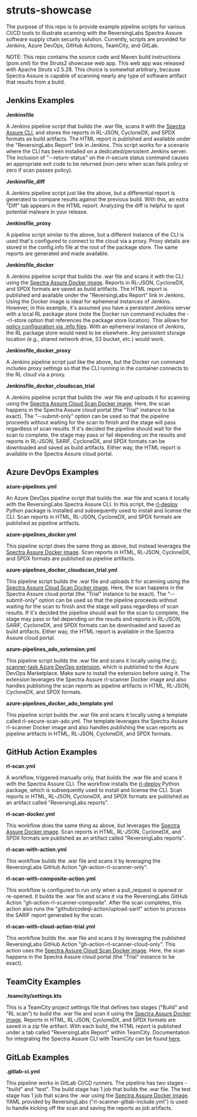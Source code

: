 # struts-showcase
The purpose of this repo is to provide example pipeline scripts for various CI/CD tools to illustrate scanning with the ReversingLabs Spectra Assure software supply chain security solution. Currently, scripts are provided for Jenkins, Azure DevOps, GitHub Actions, TeamCity, and GitLab.

NOTE: This repo contains the source code and Maven build instructions (pom.xml) for the Struts2 showcase web app. This web app was released with Apache Struts v2.5.28. This choice is somewhat arbitrary, because Spectra Assure is capable of scanning nearly any type of software artifact that results from a build.

## Jenkins Examples

**Jenkinsfile**

A Jenkins pipeline script that builds the .war file, scans it with the [Spectra Assure CLI](https://docs.secure.software/cli/), and stores the reports in RL-JSON, CycloneDX, and SPDX formats as build artifacts. The HTML report is published and available under the "ReversingLabs Report" link in Jenkins. This script works for a scenario where the CLI has been installed on a dedicated/persistent Jenkins server. The inclusion of "--return-status" on the rl-secure status command causes an appropriate exit code to be returned (non-zero when scan fails policy or zero if scan passes policy).

**Jenkinsfile_diff**

A Jenkins pipeline script just like the above, but a differential report is generated to compare results against the previous build. With this, an extra "Diff" tab appears in the HTML report. Analyzing the diff is helpful to spot potential malware in your release.

**Jenkinsfile_proxy**

A pipeline script similar to the above, but a different instance of the CLI is used that's configured to connect to the cloud via a proxy. Proxy details are stored in the config.info file at the root of the package store. The same reports are generated and made available. 

**Jenkinsfile_docker**

A Jenkins pipeline script that builds the .war file and scans it with the CLI using the [Spectra Assure Docker image](https://hub.docker.com/r/reversinglabs/rl-scanner). Reports in RL-JSON, CycloneDX, and SPDX formats are saved as build artifacts. The HTML report is published and available under the "ReversingLabs Report" link in Jenkins. Using the Docker image is ideal for ephemeral instances of Jenkins. However, in this example, it's assumed you have a persistent Jenkins server with a local RL package store (note the Docker run command includes the --rl-store option that references the package store location). This allows for [policy configuration via .info files](https://docs.secure.software/cli/configuration/policy-configuration#policy-configuration-files). With an ephemeral instance of Jenkins, the RL package store would need to be elsewhere. Any persistent storage location (e.g., shared network drive, S3 bucket, etc.) would work.

**Jenkinsfile_docker_proxy**

A Jenkins pipeline script just like the above, but the Docker run command includes proxy settings so that the CLI running in the container connects to the RL cloud via a proxy.

**Jenkinsfile_docker_cloudscan_trial**

A Jenkins pipeline script that builds the .war file and uploads it for scanning using the [Spectra Assure Cloud Scan Docker image](https://hub.docker.com/r/reversinglabs/rl-scanner-cloud). Here, the scan happens in the Spectra Assure cloud portal (the "Trial" instance to be exact). The "--submit-only" option can be used so that the pipeline proceeds without waiting for the scan to finish and the stage will pass regardless of scan results. If it's decided the pipeline should wait for the scan to complete, the stage may pass or fail depending on the results and reports in RL-JSON, SARIF, CycloneDX, and SPDX formats can be downloaded and saved as build artifacts. Either way, the HTML report is available in the Spectra Assure cloud portal.

## Azure DevOps Examples

**azure-pipelines.yml**

An Azure DevOps pipeline script that builds the .war file and scans it locally with the ReversingLabs Spectra Assure CLI. In this script, the [rl-deploy](https://pypi.org/project/rl-deploy/) Python package is installed and subsequently used to install and license the CLI. Scan reports in HTML, RL-JSON, CycloneDX, and SPDX formats are published as pipeline artifacts.

**azure-pipelines_docker.yml**

This pipeline script does the same thing as above, but instead leverages the [Spectra Assure Docker image](https://hub.docker.com/r/reversinglabs/rl-scanner). Scan reports in HTML, RL-JSON, CycloneDX, and SPDX formats are published as pipeline artifacts.

**azure-pipelines_docker_cloudscan_trial.yml**

This pipeline script builds the .war file and uploads it for scanning using the [Spectra Assure Cloud Scan Docker image](https://hub.docker.com/r/reversinglabs/rl-scanner-cloud). Here, the scan happens in the Spectra Assure cloud portal (the "Trial" instance to be exact). The "--submit-only" option can be used so that the pipeline proceeds without waiting for the scan to finish and the stage will pass regardless of scan results. If it's decided the pipeline should wait for the scan to complete, the stage may pass or fail depending on the results and reports in RL-JSON, SARIF, CycloneDX, and SPDX formats can be downloaded and saved as build artifacts. Either way, the HTML report is available in the Spectra Assure cloud portal.

**azure-pipelines_ado_extension.yml**

This pipeline script builds the .war file and scans it locally using the [rl-scanner-task Azure DevOps extension](https://marketplace.visualstudio.com/items?itemName=ReversingLabs.rl-scanner-task), which is published to the Azure DevOps Marketplace. Make sure to install the extension before using it. The extension leverages the Spectra Assure rl-scanner Docker image and also handles publishing the scan reports as pipeline artifacts in HTML, RL-JSON, CycloneDX, and SPDX formats.


**azure-pipelines_docker_ado_template.yml**

This pipeline script builds the .war file and scans it locally using a template called rl-secure-scan-ado.yml. The template leverages the Spectra Assure rl-scanner Docker image and also handles publishing the scan reports as pipeline artifacts in HTML, RL-JSON, CycloneDX, and SPDX formats.

## GitHub Action Examples

**rl-scan.yml**

A workflow, triggered manually only, that builds the .war file and scans it with the Spectra Assure CLI. The workflow installs the [rl-deploy](https://pypi.org/project/rl-deploy/) Python package, which is subsequently used to install and license the CLI. Scan reports in HTML, RL-JSON, CycloneDX, and SPDX formats are published as an artifact called "ReversingLabs reports".

**rl-scan-docker.yml**

This workflow does the same thing as above, but leverages the [Spectra Assure Docker image](https://hub.docker.com/r/reversinglabs/rl-scanner). Scan reports in HTML, RL-JSON, CycloneDX, and SPDX formats are published as an artifact called "ReversingLabs reports".

**rl-scan-with-action.yml**

This workflow builds the .war file and scans it by leveraging the ReversingLabs GitHub Action "gh-action-rl-scanner-only". 

**rl-scan-with-composite-action.yml**

This workflow is configured to run only when a pull_request is opened or re-opened. It builds the .war file and scans it via the ReversingLabs GitHub Action "gh-action-rl-scanner-composite". After the scan completes, this action also runs the "github/codeql-action/upload-sarif" action to process the SARIF report generated by the scan.

**rl-scan-with-cloud-action-trial.yml**

This workflow builds the .war file and scans it by leveraging the published ReversingLabs GitHub Action "gh-action-rl-scanner-cloud-only". This action uses the [Spectra Assure Cloud Scan Docker image](https://hub.docker.com/r/reversinglabs/rl-scanner-cloud). Here, the scan happens in the Spectra Assure cloud portal (the "Trial" instance to be exact). 

## TeamCity Examples

**.teamcity/settings.kts**

This is a TeamCity project settings file that defines two stages ("Build" and "RL scan") to build the .war file and scan it using the [Spectra Assure Docker image](https://hub.docker.com/r/reversinglabs/rl-scanner). Reports in HTML, RL-JSON, CycloneDX, and SPDX formats are saved in a zip file artifact. With each build, the HTML report is published under a tab called "ReversingLabs Report" within TeamCity. Documentation for integrating the Spectra Assure CLI with TeamCity can be found [here](https://docs.secure.software/cli/integrations/teamcity).

## GitLab Examples

**.gitlab-ci.yml**

This pipeline works in GitLab CI/CD runners. The pipeline has two stages - "build" and "test". The build stage has 1 job that builds the .war file. The test stage has 1 job that scans the .war using the [Spectra Assure Docker image](https://hub.docker.com/r/reversinglabs/rl-scanner). YAML provided by ReversingLabs ("rl-scanner-gitlab-include.yml") is used to handle kicking off the scan and saving the reports as job artifacts.
